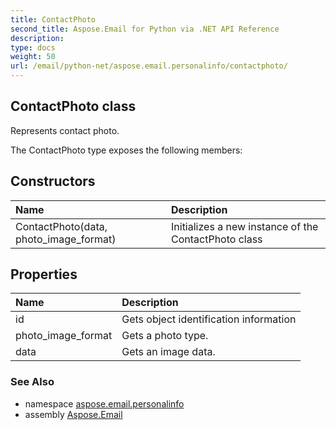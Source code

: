 ```yaml
---
title: ContactPhoto
second_title: Aspose.Email for Python via .NET API Reference
description: 
type: docs
weight: 50
url: /email/python-net/aspose.email.personalinfo/contactphoto/
---
```


## ContactPhoto class

Represents contact photo.

The ContactPhoto type exposes the following members:
## Constructors
| Name | Description |
| :- | :- |
|ContactPhoto(data, photo_image_format)|Initializes a new instance of the ContactPhoto class|
## Properties
| Name | Description |
| :- | :- |
|id|Gets object identification information|
|photo_image_format|Gets a photo type.|
|data|Gets an image data.|

### See Also

* namespace [aspose.email.personalinfo](/email/python-net/aspose.email.personalinfo/)
* assembly [Aspose.Email](/slides/python-net/)

